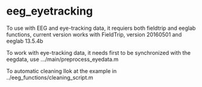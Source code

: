 # eeg_eyetracking

To use with EEG and eye-tracking data, it requiers both fieldtrip and eeglab functions, current version works with FieldTrip, version 20160501 and eeglab 13.5.4b

To work with eye-tracking data, it needs first to be synchronized with the eegdata, use .../main/preprocess_eyedata.m

To automatic cleaning llok at the example in ../eeg_functions/cleaning_script.m
